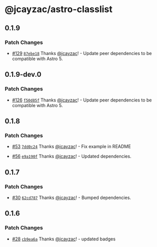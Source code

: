 # @jcayzac/astro-classlist

## 0.1.9

### Patch Changes

- [#129](https://github.com/jcayzac/copepod-modules/pull/129) [`87ebe18`](https://github.com/jcayzac/copepod-modules/commit/87ebe183b983832e6254659f011620d9f2bcbb69) Thanks [@jcayzac](https://github.com/jcayzac)! - Update peer dependencies to be compatible with Astro 5.

## 0.1.9-dev.0

### Patch Changes

- [#126](https://github.com/jcayzac/copepod-modules/pull/126) [`f50d85f`](https://github.com/jcayzac/copepod-modules/commit/f50d85fd69ba0ced2c4a7a7922703ef05e8de066) Thanks [@jcayzac](https://github.com/jcayzac)! - Update peer dependencies to be compatible with Astro 5.

## 0.1.8

### Patch Changes

- [#53](https://github.com/jcayzac/copepod-modules/pull/53) [`7dd0c24`](https://github.com/jcayzac/copepod-modules/commit/7dd0c244628771857826ca348aefe250a6a8b9a5) Thanks [@jcayzac](https://github.com/jcayzac)! - Fix example in README

- [#56](https://github.com/jcayzac/copepod-modules/pull/56) [`e9a190f`](https://github.com/jcayzac/copepod-modules/commit/e9a190fc9174d617a7c048aa3b7042770a7279b1) Thanks [@jcayzac](https://github.com/jcayzac)! - Updated dependencies.

## 0.1.7

### Patch Changes

- [#30](https://github.com/jcayzac/copepod-modules/pull/30) [`62cd787`](https://github.com/jcayzac/copepod-modules/commit/62cd787cc00cadaa126199a6cbe8c6c06907727b) Thanks [@jcayzac](https://github.com/jcayzac)! - Bumped dependencies.

## 0.1.6

### Patch Changes

- [#28](https://github.com/jcayzac/copepod-modules/pull/28) [`cb9ea6a`](https://github.com/jcayzac/copepod-modules/commit/cb9ea6ad4137c55e81c649b0580da209f5f51ba3) Thanks [@jcayzac](https://github.com/jcayzac)! - updated badges
